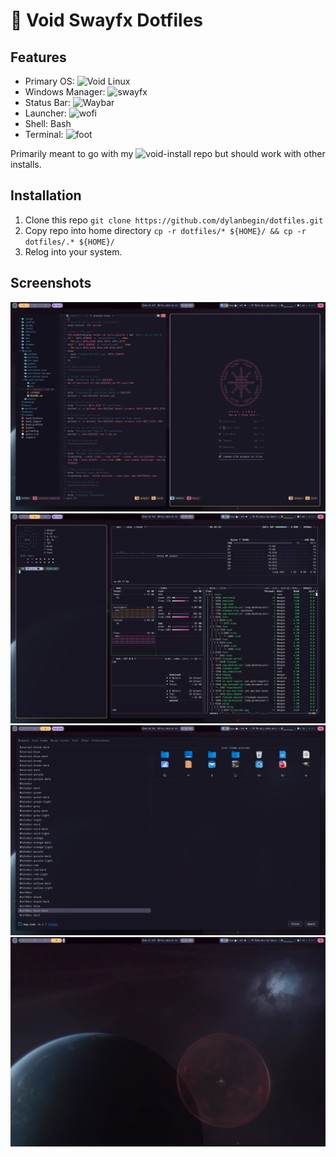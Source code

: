 #  Void Swayfx Dotfiles
## Features
- Primary OS: ![Void Linux](https://voidlinux.org/)
- Windows Manager: ![swayfx](https://github.com/WillPower3309/swayfx)
- Status Bar: ![Waybar](https://github.com/Alexays/Waybar)
- Launcher: ![wofi](https://sr.ht/~scoopta/wofi/)
- Shell: Bash
- Terminal: ![foot](https://codeberg.org/dnkl/foot)

Primarily meant to go with my ![void-install](https://github.com/dylanbegin/void-install) repo but should work with other installs.

## Installation
1. Clone this repo `git clone https://github.com/dylanbegin/dotfiles.git`
1. Copy repo into home directory `cp -r dotfiles/* ${HOME}/ && cp -r dotfiles/.* ${HOME}/`
1. Relog into your system.

## Screenshots
![01-nvim.png](https://github.com/dylanbegin/dotfiles/blob/main/assets/01-nvim.png)
![02-btop.png](https://github.com/dylanbegin/dotfiles/blob/main/assets/02-btop.png)
![03-gtk.png](https://github.com/dylanbegin/dotfiles/blob/main/assets/03-gtk.png)
![04-wp.png](https://github.com/dylanbegin/dotfiles/blob/main/assets/04-wp.png)

